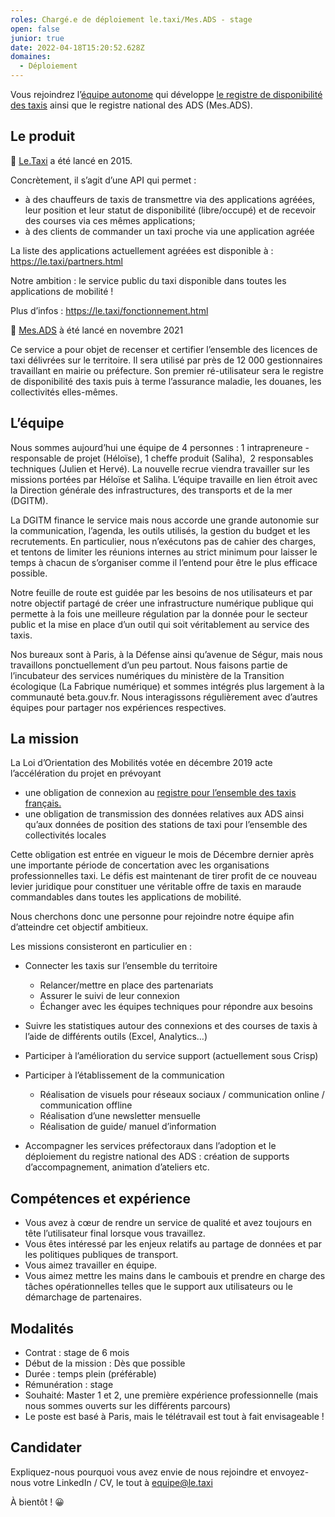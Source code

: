 ```yaml
---
roles: Chargé.e de déploiement le.taxi/Mes.ADS - stage
open: false
junior: true
date: 2022-04-18T15:20:52.628Z
domaines:
  - Déploiement
---
```

Vous rejoindrez l’[équipe autonome](https://blog.beta.gouv.fr/general/2016/11/28/equipes-autonomes/) qui développe [le registre de disponibilité des taxis](https://le.taxi/) ainsi que le registre national des ADS (Mes.ADS).

## Le produit

🚖 [Le.Taxi](https://beta.gouv.fr/startups/le-taxi.html) a été lancé en 2015.

Concrètement, il s’agit d’une API qui permet :

* à des chauffeurs de taxis de transmettre via des applications agréées, leur position et leur statut de disponibilité (libre/occupé) et de recevoir des courses via ces mêmes applications;
* à des clients de commander un taxi proche via une application agréée

La liste des applications actuellement agréées est disponible à : <https://le.taxi/partners.html>

Notre ambition : le service public du taxi disponible dans toutes les applications de mobilité !

Plus d’infos : <https://le.taxi/fonctionnement.html>

📘 [Mes.ADS](https://beta.gouv.fr/startups/mesads.html) à été lancé en novembre 2021

Ce service a pour objet de recenser et certifier l’ensemble des licences de taxi délivrées sur le territoire. Il sera utilisé par près de 12 000 gestionnaires travaillant en mairie ou préfecture. Son premier ré-utilisateur sera le registre de disponibilité des taxis puis à terme l’assurance maladie, les douanes, les collectivités elles-mêmes.

## L’équipe

Nous sommes aujourd’hui une équipe de 4 personnes : 1 intrapreneure - responsable de projet (Héloïse), 1 cheffe produit (Saliha),  2 responsables techniques (Julien et Hervé). La nouvelle recrue viendra travailler sur les missions portées par Héloïse et Saliha. L’équipe travaille en lien étroit avec la Direction générale des infrastructures, des transports et de la mer (DGITM). 

La DGITM finance le service mais nous accorde une grande autonomie sur la communication, l’agenda, les outils utilisés, la gestion du budget et les recrutements. En particulier, nous n’exécutons pas de cahier des charges, et tentons de limiter les réunions internes au strict minimum pour laisser le temps à chacun de s’organiser comme il l’entend pour être le plus efficace possible.

Notre feuille de route est guidée par les besoins de nos utilisateurs et par notre objectif partagé de créer une infrastructure numérique publique qui permette à la fois une meilleure régulation par la donnée pour le secteur public et la mise en place d’un outil qui soit véritablement au service des taxis.

Nos bureaux sont à Paris, à la Défense ainsi qu’avenue de Ségur, mais nous travaillons ponctuellement d’un peu partout. Nous faisons partie de l’incubateur des services numériques du ministère de la Transition écologique (La Fabrique numérique) et sommes intégrés plus largement à la communauté beta.gouv.fr. Nous interagissons régulièrement avec d’autres équipes pour partager nos expériences respectives.

## La mission

La Loi d’Orientation des Mobilités votée en décembre 2019 acte l’accélération du projet en prévoyant 

* une obligation de connexion au [registre pour l’ensemble des taxis français.](https://www.legifrance.gouv.fr/codes/article_lc/LEGIARTI000039784232/) 
* une obligation de transmission des données relatives aux ADS ainsi qu’aux données de position des stations de taxi pour l’ensemble des collectivités locales

Cette obligation est entrée en vigueur le mois de Décembre dernier après une importante période de concertation avec les organisations professionnelles taxi. Le défis est maintenant de tirer profit de ce nouveau levier juridique pour constituer une véritable offre de taxis en maraude commandables dans toutes les applications de mobilité.

Nous cherchons donc une personne pour rejoindre notre équipe afin d’atteindre cet objectif ambitieux.

Les missions consisteront en particulier en : 

* Connecter les taxis sur l’ensemble du territoire

  * Relancer/mettre en place des partenariats
  * Assurer le suivi de leur connexion
  * Échanger avec les équipes techniques pour répondre aux besoins
* Suivre les statistiques autour des connexions et des courses de taxis à l’aide de différents outils (Excel, Analytics…)
* Participer à l’amélioration du service support (actuellement sous Crisp)
* Participer à l’établissement de la communication

  * Réalisation de visuels pour réseaux sociaux / communication online / communication offline
  * Réalisation d’une newsletter mensuelle
  * Réalisation de guide/ manuel d’information
* Accompagner les services préfectoraux dans l’adoption et le déploiement du registre national des ADS : création de supports d’accompagnement, animation d’ateliers etc.

## Compétences et expérience

* Vous avez à cœur de rendre un service de qualité et avez toujours en tête l’utilisateur final lorsque vous travaillez.
* Vous êtes intéressé par les enjeux relatifs au partage de données et par les politiques publiques de transport.
* Vous aimez travailler en équipe.
* Vous aimez mettre les mains dans le cambouis et prendre en charge des tâches opérationnelles telles que le support aux utilisateurs ou le démarchage de partenaires.

## Modalités

* Contrat : stage de 6 mois 
* Début de la mission : Dès que possible
* Durée : temps plein (préférable)
* Rémunération : stage
* Souhaité: Master 1 et 2, une première expérience professionnelle (mais nous sommes ouverts sur les différents parcours)
* Le poste est basé à Paris, mais le télétravail est tout à fait envisageable !

## Candidater

Expliquez-nous pourquoi vous avez envie de nous rejoindre et envoyez-nous votre LinkedIn / CV, le tout à equipe@le.taxi

À bientôt ! 😀
